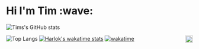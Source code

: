 <h1>Hi I'm Tim :wave:</h1>

![Tims's GitHub stats](https://denvercoder1-github-readme-stats.vercel.app/api/?username=donrskbb&amp;show_icons=true&amp;count_private=true&amp;hide_border=false&amp;bg_color=080808&amp;title_color=79fe96&amp;icon_color=79fe96)

![Top Langs](https://github-readme-stats.vercel.app/api/top-langs/?username=donrskbb&hide_progress=true)
[![Harlok's wakatime stats](https://github-readme-stats.vercel.app/api/wakatime?username=Donrskbb)](https://github.com/donrskbb)
[![wakatime](https://wakatime.com/badge/user/ba37c605-a7ba-410e-a5b5-325fd72b8272.svg)](https://wakatime.com/@ba37c605-a7ba-410e-a5b5-325fd72b8272)
<img align="right" src="https://visitor-badge.laobi.icu/badge?page_id=donrskbb.github.io" height="20px">

